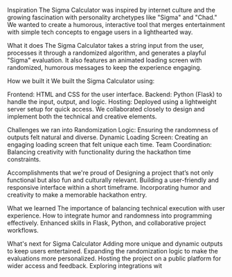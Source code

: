 Inspiration
The Sigma Calculator was inspired by internet culture and the growing fascination with personality archetypes like "Sigma" and "Chad." We wanted to create a humorous, interactive tool that merges entertainment with simple tech concepts to engage users in a lighthearted way.


What it does
The Sigma Calculator takes a string input from the user, processes it through a randomized algorithm, and generates a playful "Sigma" evaluation. It also features an animated loading screen with randomized, humorous messages to keep the experience engaging.


How we built it
We built the Sigma Calculator using:

Frontend: HTML and CSS for the user interface.
Backend: Python (Flask) to handle the input, output, and logic.
Hosting: Deployed using a lightweight server setup for quick access.
We collaborated closely to design and implement both the technical and creative elements.

Challenges we ran into
Randomization Logic: Ensuring the randomness of outputs felt natural and diverse.
Dynamic Loading Screen: Creating an engaging loading screen that felt unique each time.
Team Coordination: Balancing creativity with functionality during the hackathon time constraints.

Accomplishments that we're proud of
Designing a project that’s not only functional but also fun and culturally relevant.
Building a user-friendly and responsive interface within a short timeframe.
Incorporating humor and creativity to make a memorable hackathon entry.

What we learned
The importance of balancing technical execution with user experience.
How to integrate humor and randomness into programming effectively.
Enhanced skills in Flask, Python, and collaborative project workflows.

What's next for Sigma Calculator
Adding more unique and dynamic outputs to keep users entertained.
Expanding the randomization logic to make the evaluations more personalized.
Hosting the project on a public platform for wider access and feedback.
Exploring integrations wit
